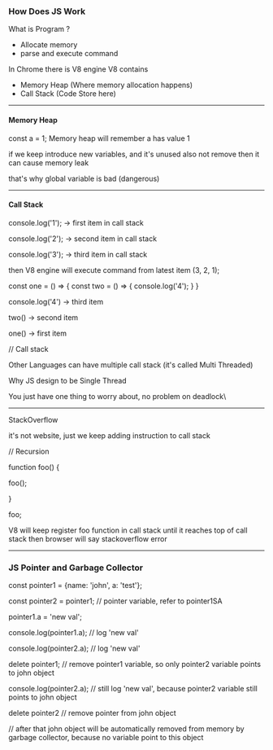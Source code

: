 ### How Does JS Work

What is Program ?
- Allocate memory
- parse and execute command

In Chrome there is V8 engine
V8 contains 
- Memory Heap (Where memory allocation happens) 
- Call Stack (Code Store here)

---

#### Memory Heap

const a = 1;
Memory heap will remember a has value 1

if we keep introduce new variables, and it's unused also not remove then it can cause memory leak

that's why global variable is bad (dangerous)

---

#### Call Stack
console.log('1'); -> first item in call stack

console.log('2'); -> second item in call stack

console.log('3'); -> third item in call stack

then V8 engine will execute command from latest item (3, 2, 1);

const one = () => {
  const two = () => {
    console.log('4');
  }
}

console.log('4') -> third item

two() -> second item

one() -> first item

// Call stack

Other Languages can have multiple call stack (it's called Multi Threaded)

Why JS design to be Single Thread

You just have one thing to worry about, no problem on deadlock\

--- 
StackOverflow

it's not website, just we keep adding instruction to call stack

// Recursion

function foo() {  

  foo();

}

foo;

V8 will keep register foo function in call stack until it reaches top of call stack then browser will say stackoverflow error

---

### JS Pointer and Garbage Collector

const pointer1 = {name: 'john', a: 'test'};

const pointer2 = pointer1; // pointer variable, refer to pointer1SA

pointer1.a = 'new val';

console.log(pointer1.a); // log 'new val'

console.log(pointer2.a); // log 'new val'

delete pointer1; // remove pointer1 variable, so only pointer2 variable points to john object

console.log(pointer2.a); // still log 'new val', because pointer2 variable still points to john object

delete pointer2 // remove pointer from john object

// after that john object will be automatically removed from memory by garbage collector, because no variable point to this object

